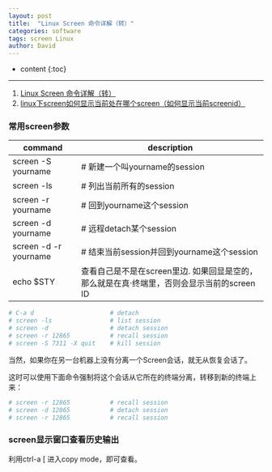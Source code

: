 ```yaml
---
layout: post
title:  "Linux Screen 命令详解（转）"
categories: software
tags: screen Linux
author: David
---
```


* content
{:toc}

---

1. [Linux Screen 命令详解（转）](https://www.cnblogs.com/mchina/archive/2013/01/30/2880680.html)
2. [linux下screen如何显示当前处在哪个screen（如何显示当前screenid）](https://blog.csdn.net/weixin_34220834/article/details/92107468)

### 常用screen参数

| command | description |
| - | - |
| screen -S yourname  | # 新建一个叫yourname的session |
| screen -ls | # 列出当前所有的session |
| screen -r yourname | # 回到yourname这个session |
| screen -d yourname | # 远程detach某个session |
| screen -d -r yourname | # 结束当前session并回到yourname这个session |
| echo $STY | 查看自己是不是在screen里边. 如果回显是空的，那么就是在真·终端里，否则会显示当前的screen ID |

```bash
# C-a d                     # detach
# screen -ls                # list session
# screen -d                 # detach session
# screen -r 12865           # recall session
# screen -S 7311 -X quit    # kill session
```

当然，如果你在另一台机器上没有分离一个Screen会话，就无从恢复会话了。

这时可以使用下面命令强制将这个会话从它所在的终端分离，转移到新的终端上来：
```bash
# screen -r 12865           # recall session
# screen -d 12865           # detach session
# screen -r 12865           # recall session
```

### screen显示窗口查看历史输出
利用ctrl-a [ 进入copy mode，即可查看。

